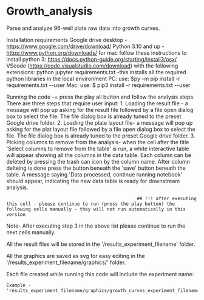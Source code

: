 # Growth_analysis
Parse and analyze 96-well plate raw data into growth curves.


Installation requirements
Google drive desktop - https://www.google.com/drive/download/
Python 3.10 and up - https://www.python.org/downloads/
for mac follow these instructions to install python 3: https://docs.python-guide.org/starting/install3/osx/
VScode (https://code.visualstudio.com/download) with the following extensions:
    python
    jupyter
requirements.txt -this installs all the required python libraries in the local environment
PC: use: $py -m pip install -r requirements.txt --user
Mac: use: $ pip3 install -r requirements.txt --user
                


Running the code -= press the play all button and follow the analysis steps. 
There are three steps that require user input:
    1. Loading the result file - a message will pop up asking for the result file followed by a file open dialog box to select the file.
                                The file dialog box is already tuned to the preset Google drive folder.
    2. Loading the plate layout file- a message will pop up asking for the plat layout file followed by a file open dialog box to select the file.
                                      The file dialog box is already tuned to the preset Google drive folder.
    3. Picking columns to remove from the analysis- when the cell after the title 'Select columns to remove from the table' is run, a white interactive table will appear
                                                    showing all the columns in the data table. Each column can be deleted by pressing the trash can icon by the column name.
                                                    After column delteing is done press the button beneath the 'save' button beneath the table. A message saying 'Data processed, continue running notebook' should appear, indicating the new data table is ready for downstream analysis. 

                                                    ## !!! after executing this cell - please continue to run (press the play button) the following cells manually - they will not run automatically in this version 

Note- After executing step 3 in the above list please continue to run the next cells manually.

All the result files will be stored in the '/results_experiment_filename' folder.

All the graphics are saved as svg for easy editing in the '/results_experiment_filename/graphics/' folder.

Each file created while running this code will include the experiment name:

    Example - 'results_experiment_filename/graphics/growth_curves_experiment_filename.svg